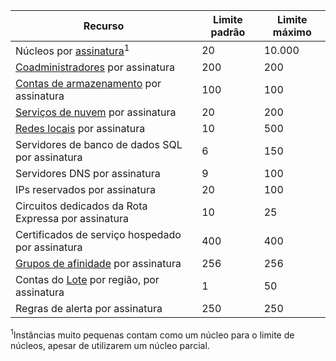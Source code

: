 Recurso|Limite padrão|Limite máximo
---|---|---
Núcleos por [assinatura](http://msdn.microsoft.com/library/azure/hh531793.aspx)<sup>1</sup>|20|10\.000
[Coadministradores](http://msdn.microsoft.com/library/azure/gg456328.aspx) por assinatura|200|200
[Contas de armazenamento](storage-create-storage-account.md) por assinatura|100|100
[Serviços de nuvem](cloud-services-what-is.md) por assinatura|20|200
[Redes locais](http://msdn.microsoft.com/library/jj157100.aspx) por assinatura|10|500
Servidores de banco de dados SQL por assinatura|6|150
Servidores DNS por assinatura|9|100
IPs reservados por assinatura|20|100
Circuitos dedicados da Rota Expressa por assinatura|10|25
Certificados de serviço hospedado por assinatura|400|400
[Grupos de afinidade](../virtual-network/virtual-networks-migrate-to-regional-vnet.md) por assinatura|256|256
Contas do [Lote](http://azure.microsoft.com/services/batch/) por região, por assinatura|1|50
Regras de alerta por assinatura|250|250

<sup>1</sup>Instâncias muito pequenas contam como um núcleo para o limite de núcleos, apesar de utilizarem um núcleo parcial.

<!---HONumber=Oct15_HO3-->